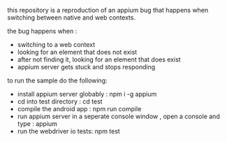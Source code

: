 this repository is a reproduction of an appium bug that happens when switching between native and web contexts.

the bug happens when :
* switching to a web context
* looking for an element that does not exist
* after not finding it, looking for an element that does exist
* appium server gets stuck and stops responding

to run the sample do the following:
* install appium server globably : npm i -g appium
* cd into test directory : cd test
* compile the android app : npm run compile
* run appium server in a seperate console window , open a console and type : appium
* run the webdriver io tests: npm test

